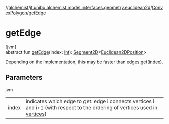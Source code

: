 //[alchemist](../../../index.md)/[it.unibo.alchemist.model.interfaces.geometry.euclidean2d](../index.md)/[ConvexPolygon](index.md)/[getEdge](get-edge.md)

# getEdge

[jvm]\
abstract fun [getEdge](get-edge.md)(index: [Int](https://kotlinlang.org/api/latest/jvm/stdlib/kotlin/-int/index.html)): [Segment2D](../-segment2-d/index.md)<[Euclidean2DPosition](../../it.unibo.alchemist.model.implementations.positions/-euclidean2-d-position/index.md)>

Depending on the implementation, this may be faster than [edges](edges.md).get([index](get-edge.md)).

## Parameters

jvm

| | |
|---|---|
| index | indicates which edge to get: edge i connects vertices i and i+1 (with respect to the ordering of vertices used in [vertices](vertices.md)) |
